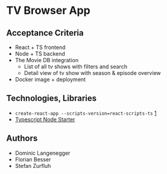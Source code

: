 # TV Browser App


## Acceptance Criteria

 - React + TS frontend
 - Node + TS backend
 - The Movie DB integration
   - List of all tv shows with filters and search
   - Detail view of tv show with season & episode overview
 - Docker image + deployment

## Technologies, Libraries

 - `create-react-app --scripts-version=react-scripts-ts` [1](https://github.com/Microsoft/TypeScript-React-Starter)
 - [Typescript Node Starter](https://github.com/Microsoft/TypeScript-Node-Starter#typescript-node-starter)


## Authors

 - Dominic Langenegger
 - Florian Besser
 - Stefan Zurfluh
